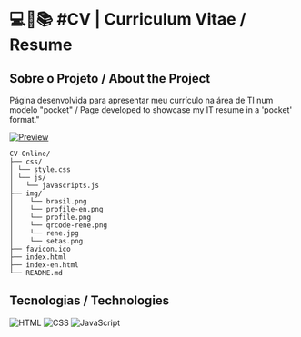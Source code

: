 <h1>
   💻📑📚 #CV | Curriculum Vitae / Resume
</h1>

## Sobre o Projeto / About the Project
Página desenvolvida para apresentar meu currículo na área de TI num modelo "pocket" / Page developed to showcase my IT resume in a 'pocket' format."

[![Preview](https://img.shields.io/badge/Preview-000?style=for-the-badge&logo=github&logoColor=30A3DC)](https://renepadua.github.io/CV-Online/)

```
CV-Online/
├── css/
│ └── style.css
│ └── js/
│   └── javascripts.js
├── img/
│    └── brasil.png
│    └── profile-en.png
│    └── profile.png
│    └── qrcode-rene.png
│    └── rene.jpg
│    └── setas.png
├── favicon.ico
├── index.html
├── index-en.html
└── README.md
```

## Tecnologias / Technologies
![HTML](https://img.shields.io/badge/HTML-000?style=for-the-badge&logo=html5&logoColor=30A3DC)
![CSS](https://img.shields.io/badge/CSS-000?style=for-the-badge&logo=css3&logoColor=E94D5F)
![JavaScript](https://img.shields.io/badge/JavaScript-000?style=for-the-badge&logo=javascript&logoColor=30A3DC)

